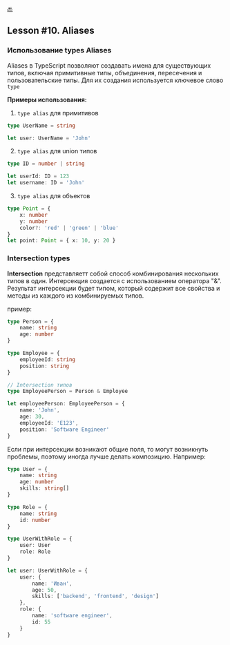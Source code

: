 [🔙](/README.md)

## Lesson #10. Aliases

### Использование types Aliases

Aliases в TypeScript позволяют создавать имена для существующих типов, включая примитивные типы, объединения, пересечения и пользовательские типы. Для их создания используется ключевое слово `type`

**Примеры использования:**

1. `type alias` для примитивов

```typescript
type UserName = string

let user: UserName = 'John'
```

2. `type alias` для union типов

```typescript
type ID = number | string

let userId: ID = 123
let username: ID = 'John'
```

3. `type alias` для объектов

```typescript
type Point = {
	x: number
	y: number
	color?: 'red' | 'green' | 'blue'
}
let point: Point = { x: 10, y: 20 }
```

### Intersection types

**Intersection** представляетт собой способ комбинирования нескольких типов в один. Интерсекция создается с использованием оператора "&". Результат интерсекции будет типом, который содержит все свойства и методы из каждого из комбинируемых типов.

пример:

```typescript
type Person = {
	name: string
	age: number
}

type Employee = {
	employeeId: string
	position: string
}

// Intersection типов
type EmployeePerson = Person & Employee

let employeePerson: EmployeePerson = {
	name: 'John',
	age: 30,
	employeeId: 'E123',
	position: 'Software Engineer'
}
```

Если при интерсекции возникают общие поля, то могут возникнуть проблемы, поэтому иногда лучше делать композицию. Например:

```typescript
type User = {
	name: string
	age: number
	skills: string[]
}

type Role = {
	name: string
	id: number
}

type UserWithRole = {
	user: User
	role: Role
}

let user: UserWithRole = {
	user: {
		name: 'Иван',
		age: 50,
		skills: ['backend', 'frontend', 'design']
	},
	role: {
		name: 'software engineer',
		id: 55
	}
}
```
